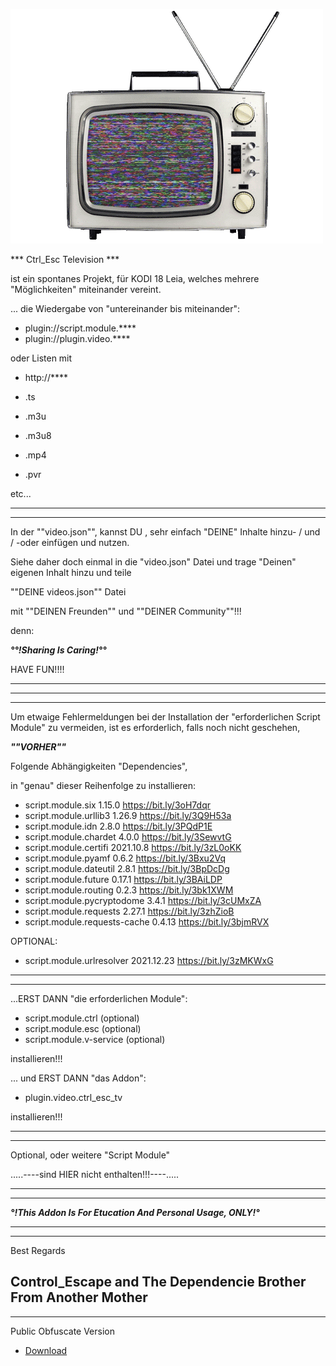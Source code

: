 ![Control Escape TV](icon.gif)

*** Ctrl_Esc Television ***

ist ein spontanes Projekt, für KODI 18 Leia,
welches mehrere "Möglichkeiten" miteinander vereint.

... die Wiedergabe von "untereinander bis miteinander":

- plugin://script.module.****
- plugin://plugin.video.****
 
oder Listen mit 
- http://****

- .ts 
- .m3u
- .m3u8
- .mp4
- .pvr

etc... 

--------------------------------------------------------------------------------------------
--------------------------------------------------------------------------------------------


In der ""video.json"", kannst DU , sehr einfach "DEINE" Inhalte hinzu- / und / -oder einfügen und nutzen.

Siehe daher doch einmal in die "video.json" Datei 
und trage "Deinen" eigenen Inhalt hinzu 
und teile

 ""DEINE videos.json"" Datei
 
mit ""DEINEN Freunden"" und ""DEINER Community""!!!

denn:

***°°!Sharing Is Caring!°°***


HAVE FUN!!!!

--------------------------------------------------------------------------------------------
--------------------------------------------------------------------------------------------
--------------------------------------------------------------------------------------------

Um etwaige Fehlermeldungen bei der Installation der "erforderlichen Script Module" zu vermeiden,
ist es erforderlich,
falls noch nicht geschehen,

***""VORHER""***

Folgende Abhängigkeiten "Dependencies",

in "genau" dieser Reihenfolge zu installieren:

- script.module.six				1.15.0		https://bit.ly/3oH7dqr
- script.module.urllib3			1.26.9		https://bit.ly/3Q9H53a
- script.module.idn				2.8.0		https://bit.ly/3PQdP1E
- script.module.chardet			4.0.0		https://bit.ly/3SewvtG
- script.module.certifi			2021.10.8	https://bit.ly/3zL0oKK
- script.module.pyamf			0.6.2		https://bit.ly/3Bxu2Vq
- script.module.dateutil		2.8.1		https://bit.ly/3BpDcDg
- script.module.future			0.17.1		https://bit.ly/3BAiLDP
- script.module.routing			0.2.3		https://bit.ly/3bk1XWM
- script.module.pycryptodome	3.4.1		https://bit.ly/3cUMxZA
- script.module.requests		2.27.1		https://bit.ly/3zhZioB
- script.module.requests-cache	0.4.13		https://bit.ly/3bjmRVX

OPTIONAL:

- script.module.urlresolver		2021.12.23	https://bit.ly/3zMKWxG

--------------------------------------------------------------------------------------------
--------------------------------------------------------------------------------------------

...ERST DANN "die erforderlichen Module":

- script.module.ctrl (optional)
- script.module.esc (optional)
- script.module.v-service (optional)

installieren!!!


... und ERST DANN "das Addon":

- plugin.video.ctrl_esc_tv

installieren!!!

--------------------------------------------------------------------------------------------
--------------------------------------------------------------------------------------------

Optional, oder weitere "Script Module"


.....----sind HIER nicht enthalten!!!----.....

--------------------------------------------------------------------------------------------
--------------------------------------------------------------------------------------------

***°!This Addon Is For Etucation And Personal Usage, ONLY!°***

--------------------------------------------------------------------------------------------
--------------------------------------------------------------------------------------------

Best Regards

Control_Escape
and
The Dependencie Brother From Another Mother
--------------------------------------------------------------------------------------------
--------------------------------------------------------------------------------------------
Public Obfuscate Version

* [Download](https://bit.ly/)